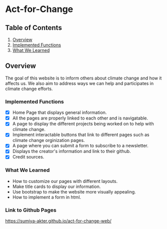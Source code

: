 # Act-for-Change
## Table of Contents
1. [Overview](#Overview)
2. [Implemented Functions](#Implemented-Functions)
3. [What We Learned](#What-We-Learned)
## Overview

The goal of this website is to inform others about climate change and how it affects us. We also aim to address ways we can help and participates in climate change efforts.

### Implemented Functions

- [x] Home Page that displays general information.
- [x] All the pages are properly linked to each other and is navigatable.
- [x] A page to display the different projects being worked on to help with climate change.
- [x] Implement interactable buttons that link to different pages such as climate change orginization pages.
- [x] A page where you can submit a form to subscribe to a newsletter. 
- [x] Displays the creator's information and link to their github.
- [x] Credit sources.

### What We Learned

- How to customize our pages with different layouts.
- Make title cards to display our information.
- Use bootstrap to make the website more visually appealing.
- How to implement a form in html.

### Link to Github Pages
 https://sumiya-akter.github.io/act-for-change-web/
